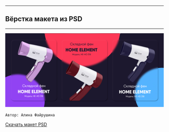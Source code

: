 ***
## Вёрстка макета из PSD
***
![Изображение макета](img/maket.png)

```
Автор: Алина Файрушина
```

[Скачать макет PSD](img/Fayrushina_Alina_DZ_1.psd)